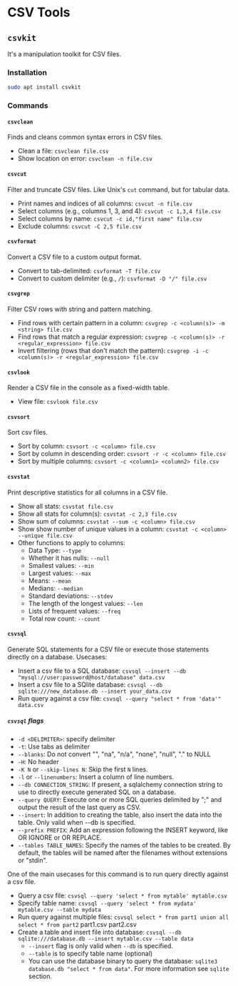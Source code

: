 # CSV Tools

## `csvkit`

It's a manipulation toolkit for CSV files.

### Installation

```bash
sudo apt install csvkit
```

### Commands

#### `csvclean`

Finds and cleans common syntax errors in CSV files.

- Clean a file: `csvclean file.csv`
- Show location on error: `csvclean -n file.csv`

#### `csvcut`

Filter and truncate CSV files. Like Unix's `cut` command, but for tabular data.

- Print names and indices of all columns: `csvcut -n file.csv`
- Select columns (e.g., columns 1, 3, and 4): `csvcut -c 1,3,4 file.csv`
- Select columns by name: `csvcut -c id,"first name" file.csv`
- Exclude columns: `csvcut -C 2,5 file.csv`

#### `csvformat`

Convert a CSV file to a custom output format.

- Convert to tab-delimited: `csvformat -T file.csv`
- Convert to custom delimiter (e.g., `/`): `csvformat -D "/" file.csv`

#### `csvgrep`

Filter CSV rows with string and pattern matching.

- Find rows with certain pattern in a column: `csvgrep -c <column(s)> -m <string> file.csv`
- Find rows that match a regular expression: `csvgrep -c <column(s)> -r <regular_expression> file.csv`
- Invert filtering (rows that don't match the pattern): `csvgrep -i -c <column(s)> -r <regular_expression> file.csv`

#### `csvlook`

Render a CSV file in the console as a fixed-width table.

- View file: `csvlook file.csv`

#### `csvsort`

Sort csv files.

- Sort by column: `csvsort -c <column> file.csv`
- Sort by column in descending order: `csvsort -r -c <column> file.csv`
- Sort by multiple columns: `csvsort -c <column1> <column2> file.csv`

#### `csvstat`

Print descriptive statistics for all columns in a CSV file.

- Show all stats: `csvstat file.csv`
- Show all stats for column(s): `csvstat -c 2,3 file.csv`
- Show sum of columns: `csvstat --sum -c <column> file.csv`
- Show show number of unique values in a column: `csvstat -c <column> --unique file.csv`
- Other functions to apply to columns:
  - Data Type: `--type`
  - Whether it has nulls: `--null`
  - Smallest values: `--min`
  - Largest values: `--max`
  - Means: `--mean`
  - Medians: `--median`
  - Standard deviations: `--stdev`
  - The length of the longest values: `--len`
  - Lists of frequent values: `--freq`
  - Total row count: `--count`

#### `csvsql`

Generate SQL statements for a CSV file or execute those statements directly on a database.
Usecases:

- Insert a csv file to a SQL database: `csvsql --insert --db "mysql://user:password@host/database" data.csv`
- Insert a csv file to a SQlite database: `csvsql --db sqlite:///new_database.db --insert your_data.csv`
- Run query against a csv file: `csvsql --query "select * from 'data'" data.csv`

##### `csvsql` flags

- `-d <DELIMITER>`: specify delimiter
- `-t`: Use tabs as delimiter
- `--blanks`: Do not convert "", "na", "n/a", "none", "null", "." to NULL
- `-H`: No header
- `-K N` or `--skip-lines N`: Skip the first `N` lines.
- `-l` or `--linenumbers`: Insert a column of line numbers.
- `--db CONNECTION_STRING`: If present, a sqlalchemy connection string to use to directly execute generated SQL on a database.
- `--query QUERY`: Execute one or more SQL queries delimited by ";" and output the result of the last query as CSV.
- `--insert`: In addition to creating the table, also insert the data into the table. Only valid when --db is specified.
- `--prefix PREFIX`: Add an expression following the INSERT keyword, like OR IGNORE or OR REPLACE.
- `--tables TABLE_NAMES`: Specify the names of the tables to be created. By default, the tables will be named after the filenames without extensions or "stdin".

One of the main usecases for this command is to run query directly against a csv file.

- Query a csv file: `csvsql --query 'select * from mytable' mytable.csv`
- Specify table name: `csvsql --query 'select * from mydata' mytable.csv --table mydata`
- Run query against multiple files: `csvsql select * from part1 union all select * from part2` part1.csv part2.csv
- Create a table and insert file into database: `csvsql --db sqlite:///database.db --insert mytable.csv --table data`
  - `--insert` flag is only valid when `--db` is specified.
  - `--table` is to specify table name (optional)
  - You can use the database binary to query the database: `sqlite3 database.db "select * from data"`. For more information see `sqlite` section.
